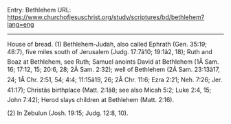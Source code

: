 Entry: Bethlehem
URL: https://www.churchofjesuschrist.org/study/scriptures/bd/bethlehem?lang=eng

---

House of bread. (1) Bethlehem-Judah, also called Ephrath (Gen. 35:19; 48:7), five miles south of Jerusalem (Judg. 17:7â10; 19:1â2, 18); Ruth and Boaz at Bethlehem, see Ruth; Samuel anoints David at Bethlehem (1Â Sam. 16; 17:12, 15; 20:6, 28; 2Â Sam. 2:32); well of Bethlehem (2Â Sam. 23:13â17, 24; 1Â Chr. 2:51, 54; 4:4; 11:15â19, 26; 2Â Chr. 11:6; Ezra 2:21; Neh. 7:26; Jer. 41:17); Christâs birthplace (Matt. 2:1â8; see also Micah 5:2; Luke 2:4, 15; John 7:42); Herod slays children at Bethlehem (Matt. 2:16).

(2) In Zebulun (Josh. 19:15; Judg. 12:8, 10).
